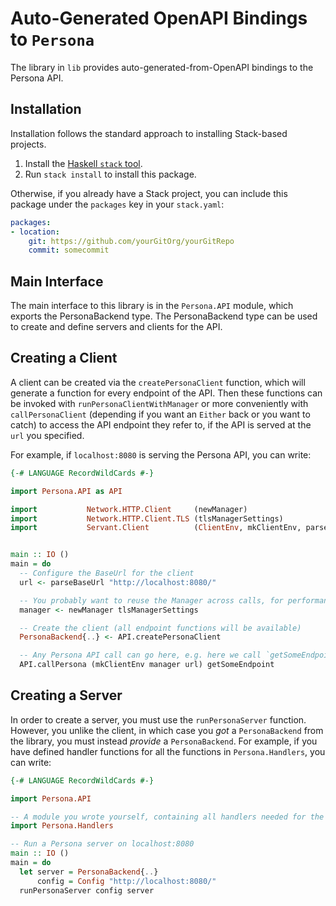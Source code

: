 # Auto-Generated OpenAPI Bindings to `Persona`

The library in `lib` provides auto-generated-from-OpenAPI bindings to the Persona API.

## Installation

Installation follows the standard approach to installing Stack-based projects.

1. Install the [Haskell `stack` tool](http://docs.haskellstack.org/en/stable/README).
2. Run `stack install` to install this package.

Otherwise, if you already have a Stack project, you can include this package under the `packages` key in your `stack.yaml`:
```yaml
packages:
- location:
    git: https://github.com/yourGitOrg/yourGitRepo
    commit: somecommit
```

## Main Interface

The main interface to this library is in the `Persona.API` module, which exports the PersonaBackend type. The PersonaBackend
type can be used to create and define servers and clients for the API.

## Creating a Client

A client can be created via the `createPersonaClient` function, which will generate a function for every endpoint of the API.
Then these functions can be invoked with `runPersonaClientWithManager` or more conveniently with `callPersonaClient`
(depending if you want an `Either` back or you want to catch) to access the API endpoint they refer to, if the API is served
at the `url` you specified.

For example, if `localhost:8080` is serving the Persona API, you can write:

```haskell
{-# LANGUAGE RecordWildCards #-}

import Persona.API as API

import           Network.HTTP.Client     (newManager)
import           Network.HTTP.Client.TLS (tlsManagerSettings)
import           Servant.Client          (ClientEnv, mkClientEnv, parseBaseUrl)


main :: IO ()
main = do
  -- Configure the BaseUrl for the client
  url <- parseBaseUrl "http://localhost:8080/"

  -- You probably want to reuse the Manager across calls, for performance reasons
  manager <- newManager tlsManagerSettings

  -- Create the client (all endpoint functions will be available)
  PersonaBackend{..} <- API.createPersonaClient

  -- Any Persona API call can go here, e.g. here we call `getSomeEndpoint`
  API.callPersona (mkClientEnv manager url) getSomeEndpoint
```

## Creating a Server

In order to create a server, you must use the `runPersonaServer` function. However, you unlike the client, in which case you *got* a `PersonaBackend`
from the library, you must instead *provide* a `PersonaBackend`. For example, if you have defined handler functions for all the
functions in `Persona.Handlers`, you can write:

```haskell
{-# LANGUAGE RecordWildCards #-}

import Persona.API

-- A module you wrote yourself, containing all handlers needed for the PersonaBackend type.
import Persona.Handlers

-- Run a Persona server on localhost:8080
main :: IO ()
main = do
  let server = PersonaBackend{..}
      config = Config "http://localhost:8080/"
  runPersonaServer config server
```
